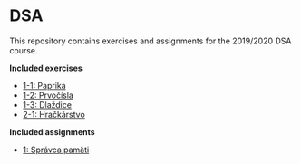# DSA
This repository contains exercises and assignments for the 2019/2020 DSA course.

**Included exercises**
- [1-1: Paprika](./1_1_Paprika)
- [1-2: Prvočísla](./1_2_Prvocisla)
- [1-3: Dlaždice](./1_3_Dlazdice)
- [2-1: Hračkárstvo](./2_1_Hrackarstvo)

**Included assignments**
- [1: Správca pamäti](./1_Spravca_pamati)